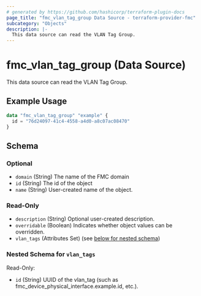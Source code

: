 ```yaml
---
# generated by https://github.com/hashicorp/terraform-plugin-docs
page_title: "fmc_vlan_tag_group Data Source - terraform-provider-fmc"
subcategory: "Objects"
description: |-
  This data source can read the VLAN Tag Group.
---
```


# fmc_vlan_tag_group (Data Source)

This data source can read the VLAN Tag Group.

## Example Usage

```terraform
data "fmc_vlan_tag_group" "example" {
  id = "76d24097-41c4-4558-a4d0-a8c07ac08470"
}
```

<!-- schema generated by tfplugindocs -->
## Schema

### Optional

- `domain` (String) The name of the FMC domain
- `id` (String) The id of the object
- `name` (String) User-created name of the object.

### Read-Only

- `description` (String) Optional user-created description.
- `overridable` (Boolean) Indicates whether object values can be overridden.
- `vlan_tags` (Attributes Set) (see [below for nested schema](#nestedatt--vlan_tags))

<a id="nestedatt--vlan_tags"></a>
### Nested Schema for `vlan_tags`

Read-Only:

- `id` (String) UUID of the vlan_tag (such as fmc_device_physical_interface.example.id, etc.).
